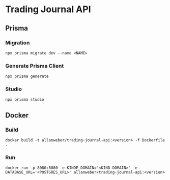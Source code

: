 # Trading Journal API

## Prisma

### Migration

`npx prisma migrate dev --name <NAME>`

### Generate Prisma Client

`npx prisma generate`

### Studio

`npx prisma studio`

## Docker

### Build

`docker build -t allanweber/trading-journal-api:<version> -f Dockerfile .`

### Run

`docker run -p 8080:8080 -e KINDE_DOMAIN='<KIND-DOMAIN>' -e DATABASE_URL='<POSTGRES_URL>' allanweber/trading-journal-api:<version>`
